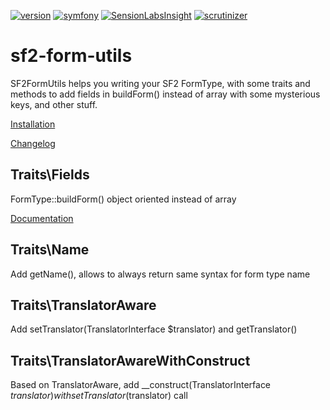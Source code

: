 [![version](https://img.shields.io/badge/version-1.0.0-green.svg)](https://github.com/steevanb/sf2-form-utils/tree/1.0.0)
[![symfony](https://img.shields.io/badge/symfony-%3E%3D%202.3-blue.svg)](https://symfony.com/)
[![SensionLabsInsight](https://img.shields.io/badge/SensionLabsInsight-platinum-brightgreen.svg)](https://insight.sensiolabs.com/projects/0f599bbe-1431-4f4c-aa7a-2b25c4c121df/analyses/7)
[![scrutinizer](https://img.shields.io/badge/scrutinizer-10%2F10-brightgreen.svg)](https://scrutinizer-ci.com/g/steevanb/sf2-form-utils/inspections/750fc534-d699-4710-905a-79ac5e9e01cd)

sf2-form-utils
==============

SF2FormUtils helps you writing your SF2 FormType, with some traits and methods to add fields in buildForm() instead of array with some mysterious keys, and other stuff.

[Installation](Documentation/installation.md)

[Changelog](Documentation/changelog.md)

Traits\Fields
--------------------------------

FormType::buildForm() object oriented instead of array

[Documentation](Documentation/fields.md)

Traits\Name
------------------------------

Add getName(), allows to always return same syntax for form type name

Traits\TranslatorAware
-----------------------------------------

Add setTranslator(TranslatorInterface $translator) and getTranslator()

Traits\TranslatorAwareWithConstruct
------------------------------------------------------

Based on TranslatorAware, add __construct(TranslatorInterface $translator) with setTranslator($translator) call

